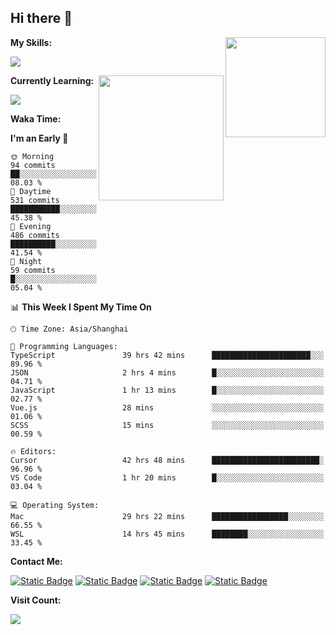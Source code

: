 ## Hi there 👋

<img align="right" height=160 src="https://s2.loli.net/2024/05/01/uw3cVq5TUCnhYLy.png" />

**My Skills:**
<p align="left">
  <a href="https://skillicons.dev">
    <img src="https://skillicons.dev/icons?i=git,docker,go,js,ts,react,vue,tailwind,electron,nextjs&perline=8" />
  </a>
</p>

<a href="https://github.com/anuraghazra/convoychat">
  <img height=200 align="right" src="https://stats.ronki.moe/api/top-langs?username=lonzzi&layout=compact&langs_count=8&card_width=320" />
</a>

**Currently Learning:**
<p align="left">
  <a href="https://skillicons.dev">
    <img src="https://skillicons.dev/icons?i=flutter,dart,py,rust" />
  </a>
</p>



**Waka Time:**
<!--START_SECTION:waka-->
**I'm an Early 🐤** 

```text
🌞 Morning                94 commits          ██░░░░░░░░░░░░░░░░░░░░░░░   08.03 % 
🌆 Daytime                531 commits         ███████████░░░░░░░░░░░░░░   45.38 % 
🌃 Evening                486 commits         ██████████░░░░░░░░░░░░░░░   41.54 % 
🌙 Night                  59 commits          █░░░░░░░░░░░░░░░░░░░░░░░░   05.04 % 
```


📊 **This Week I Spent My Time On** 

```text
🕑︎ Time Zone: Asia/Shanghai

💬 Programming Languages: 
TypeScript               39 hrs 42 mins      ██████████████████████░░░   89.96 % 
JSON                     2 hrs 4 mins        █░░░░░░░░░░░░░░░░░░░░░░░░   04.71 % 
JavaScript               1 hr 13 mins        █░░░░░░░░░░░░░░░░░░░░░░░░   02.77 % 
Vue.js                   28 mins             ░░░░░░░░░░░░░░░░░░░░░░░░░   01.06 % 
SCSS                     15 mins             ░░░░░░░░░░░░░░░░░░░░░░░░░   00.59 % 

🔥 Editors: 
Cursor                   42 hrs 48 mins      ████████████████████████░   96.96 % 
VS Code                  1 hr 20 mins        █░░░░░░░░░░░░░░░░░░░░░░░░   03.04 % 

💻 Operating System: 
Mac                      29 hrs 22 mins      █████████████████░░░░░░░░   66.55 % 
WSL                      14 hrs 45 mins      ████████░░░░░░░░░░░░░░░░░   33.45 % 
```


<!--END_SECTION:waka-->

**Contact Me:**
<p>
  <a href="https://space.bilibili.com/13424328"><img alt="Static Badge" src="https://img.shields.io/badge/bilibili-ColourCode?style=flat-square&logo=bilibili&color=%23fb7299"></a>
  <a href="https://github.com/lonzzi"><img alt="Static Badge" src="https://img.shields.io/badge/GitHub-ColourCode?style=flat-square&logo=GitHub&color=%23555555"></a>
  <a href="https://twitter.com/lonzzi102"><img alt="Static Badge" src="https://img.shields.io/badge/X-ColourCode?style=flat-square&logo=x&color=%231D9BF0"></a>
  <a href="https://t.me/ronkimoe"><img alt="Static Badge" src="https://img.shields.io/badge/telegram-ColourCode?style=flat-square&logo=telegram&color=%23ED1965"></a>
</p>

**Visit Count:**
<p>
  <img src="https://count.ronki.moe/github:lonzzi?theme=rule34&render=pixelated">
</p>
